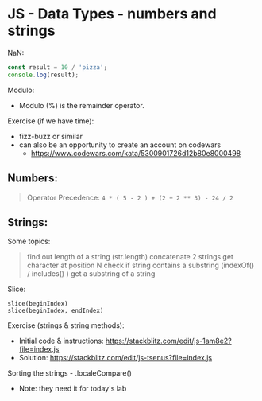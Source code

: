 
# JS - Data Types - numbers and strings

<!--- 

@Luis: follow students portal (highlighted)

Status: just some notes



-->



NaN:

<!-- @Luis: stackblitz doesn't work properly with NaN -->


```javascript
const result = 10 / 'pizza';
console.log(result);
```


Modulo:
- Modulo (%) is the remainder operator. 
<!-- - ex. 10 % 2 pizzas -->


Exercise (if we have time): 
- fizz-buzz or similar
- can also be an opportunity to create an account on codewars
  - https://www.codewars.com/kata/5300901726d12b80e8000498



## Numbers:

> Operator Precedence: `4 * ( 5 - 2 ) + (2 + 2 ** 3) - 24 / 2`


## Strings:

Some topics: 
<!-- @todo: not comprehensive -->
> find out length of a string (str.length)
> concatenate 2 strings 
> get character at position N
> check if string contains a substring (indexOf() / includes() )
> get a substring of a string


Slice:
```
slice(beginIndex)
slice(beginIndex, endIndex)
```


Exercise (strings & string methods): 
- Initial code & instructions: https://stackblitz.com/edit/js-1am8e2?file=index.js
- Solution: https://stackblitz.com/edit/js-tsenus?file=index.js



Sorting the strings - .localeCompare()
- Note: they need it for today's lab

    